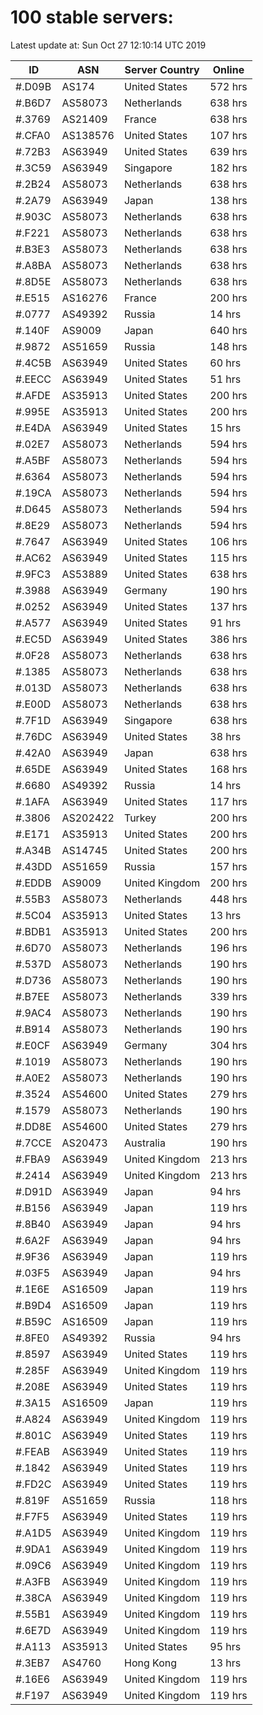 # 100 stable servers:

Latest update at: Sun Oct 27 12:10:14 UTC 2019

| ID | ASN | Server Country | Online |
| -- | --- | -------------- | ------ |
| #.D09B | AS174 | United States | 572 hrs |
| #.B6D7 | AS58073 | Netherlands | 638 hrs |
| #.3769 | AS21409 | France | 638 hrs |
| #.CFA0 | AS138576 | United States | 107 hrs |
| #.72B3 | AS63949 | United States | 639 hrs |
| #.3C59 | AS63949 | Singapore | 182 hrs |
| #.2B24 | AS58073 | Netherlands | 638 hrs |
| #.2A79 | AS63949 | Japan | 138 hrs |
| #.903C | AS58073 | Netherlands | 638 hrs |
| #.F221 | AS58073 | Netherlands | 638 hrs |
| #.B3E3 | AS58073 | Netherlands | 638 hrs |
| #.A8BA | AS58073 | Netherlands | 638 hrs |
| #.8D5E | AS58073 | Netherlands | 638 hrs |
| #.E515 | AS16276 | France | 200 hrs |
| #.0777 | AS49392 | Russia | 14 hrs |
| #.140F | AS9009 | Japan | 640 hrs |
| #.9872 | AS51659 | Russia | 148 hrs |
| #.4C5B | AS63949 | United States | 60 hrs |
| #.EECC | AS63949 | United States | 51 hrs |
| #.AFDE | AS35913 | United States | 200 hrs |
| #.995E | AS35913 | United States | 200 hrs |
| #.E4DA | AS63949 | United States | 15 hrs |
| #.02E7 | AS58073 | Netherlands | 594 hrs |
| #.A5BF | AS58073 | Netherlands | 594 hrs |
| #.6364 | AS58073 | Netherlands | 594 hrs |
| #.19CA | AS58073 | Netherlands | 594 hrs |
| #.D645 | AS58073 | Netherlands | 594 hrs |
| #.8E29 | AS58073 | Netherlands | 594 hrs |
| #.7647 | AS63949 | United States | 106 hrs |
| #.AC62 | AS63949 | United States | 115 hrs |
| #.9FC3 | AS53889 | United States | 638 hrs |
| #.3988 | AS63949 | Germany | 190 hrs |
| #.0252 | AS63949 | United States | 137 hrs |
| #.A577 | AS63949 | United States | 91 hrs |
| #.EC5D | AS63949 | United States | 386 hrs |
| #.0F28 | AS58073 | Netherlands | 638 hrs |
| #.1385 | AS58073 | Netherlands | 638 hrs |
| #.013D | AS58073 | Netherlands | 638 hrs |
| #.E00D | AS58073 | Netherlands | 638 hrs |
| #.7F1D | AS63949 | Singapore | 638 hrs |
| #.76DC | AS63949 | United States | 38 hrs |
| #.42A0 | AS63949 | Japan | 638 hrs |
| #.65DE | AS63949 | United States | 168 hrs |
| #.6680 | AS49392 | Russia | 14 hrs |
| #.1AFA | AS63949 | United States | 117 hrs |
| #.3806 | AS202422 | Turkey | 200 hrs |
| #.E171 | AS35913 | United States | 200 hrs |
| #.A34B | AS14745 | United States | 200 hrs |
| #.43DD | AS51659 | Russia | 157 hrs |
| #.EDDB | AS9009 | United Kingdom | 200 hrs |
| #.55B3 | AS58073 | Netherlands | 448 hrs |
| #.5C04 | AS35913 | United States | 13 hrs |
| #.BDB1 | AS35913 | United States | 200 hrs |
| #.6D70 | AS58073 | Netherlands | 196 hrs |
| #.537D | AS58073 | Netherlands | 190 hrs |
| #.D736 | AS58073 | Netherlands | 190 hrs |
| #.B7EE | AS58073 | Netherlands | 339 hrs |
| #.9AC4 | AS58073 | Netherlands | 190 hrs |
| #.B914 | AS58073 | Netherlands | 190 hrs |
| #.E0CF | AS63949 | Germany | 304 hrs |
| #.1019 | AS58073 | Netherlands | 190 hrs |
| #.A0E2 | AS58073 | Netherlands | 190 hrs |
| #.3524 | AS54600 | United States | 279 hrs |
| #.1579 | AS58073 | Netherlands | 190 hrs |
| #.DD8E | AS54600 | United States | 279 hrs |
| #.7CCE | AS20473 | Australia | 190 hrs |
| #.FBA9 | AS63949 | United Kingdom | 213 hrs |
| #.2414 | AS63949 | United Kingdom | 213 hrs |
| #.D91D | AS63949 | Japan | 94 hrs |
| #.B156 | AS63949 | Japan | 119 hrs |
| #.8B40 | AS63949 | Japan | 94 hrs |
| #.6A2F | AS63949 | Japan | 94 hrs |
| #.9F36 | AS63949 | Japan | 119 hrs |
| #.03F5 | AS63949 | Japan | 94 hrs |
| #.1E6E | AS16509 | Japan | 119 hrs |
| #.B9D4 | AS16509 | Japan | 119 hrs |
| #.B59C | AS16509 | Japan | 119 hrs |
| #.8FE0 | AS49392 | Russia | 94 hrs |
| #.8597 | AS63949 | United States | 119 hrs |
| #.285F | AS63949 | United Kingdom | 119 hrs |
| #.208E | AS63949 | United States | 119 hrs |
| #.3A15 | AS16509 | Japan | 119 hrs |
| #.A824 | AS63949 | United Kingdom | 119 hrs |
| #.801C | AS63949 | United States | 119 hrs |
| #.FEAB | AS63949 | United States | 119 hrs |
| #.1842 | AS63949 | United States | 119 hrs |
| #.FD2C | AS63949 | United States | 119 hrs |
| #.819F | AS51659 | Russia | 118 hrs |
| #.F7F5 | AS63949 | United States | 119 hrs |
| #.A1D5 | AS63949 | United Kingdom | 119 hrs |
| #.9DA1 | AS63949 | United Kingdom | 119 hrs |
| #.09C6 | AS63949 | United Kingdom | 119 hrs |
| #.A3FB | AS63949 | United Kingdom | 119 hrs |
| #.38CA | AS63949 | United Kingdom | 119 hrs |
| #.55B1 | AS63949 | United Kingdom | 119 hrs |
| #.6E7D | AS63949 | United Kingdom | 119 hrs |
| #.A113 | AS35913 | United States | 95 hrs |
| #.3EB7 | AS4760 | Hong Kong | 13 hrs |
| #.16E6 | AS63949 | United Kingdom | 119 hrs |
| #.F197 | AS63949 | United Kingdom | 119 hrs |

